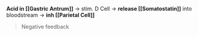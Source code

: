 **Acid in [[Gastric Antrum]]** -> stim. D Cell -> **release [[Somatostatin]]** into bloodstream -> **inh [[Parietal Cell]]**
> Negative feedback